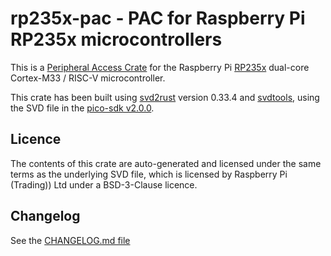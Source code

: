 # rp235x-pac - PAC for Raspberry Pi RP235x microcontrollers

This is a [Peripheral Access Crate] for the Raspberry Pi [RP235x] dual-core
Cortex-M33 / RISC-V microcontroller.

[Peripheral Access Crate]: https://rust-embedded.github.io/book/start/registers.html
[RP235x]: https://datasheets.raspberrypi.org/rp2350/rp2350-datasheet.pdf

This crate has been built using [svd2rust] version 0.33.4 and [svdtools], using
the SVD file in the [pico-sdk v2.0.0].

[svd2rust]: https://github.com/rust-embedded/svd2rust
[svdtools]: https://github.com/stm32-rs/svdtools
[pico-sdk v2.0.0]: https://github.com/raspberrypi/pico-sdk/blob/2.0.0/src/rp2350/hardware_regs/RP2350.svd

## Licence

The contents of this crate are auto-generated and licensed under the same terms
as the underlying SVD file, which is licensed by Raspberry Pi (Trading)) Ltd
under a BSD-3-Clause licence.

## Changelog

See the [CHANGELOG.md file]

[CHANGELOG.md file]: ./CHANGELOG.md
